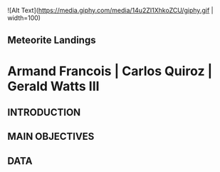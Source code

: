 ![Alt Text](https://media.giphy.com/media/14u2ZI1XhkoZCU/giphy.gif | width=100)

## Meteorite Landings

# Armand Francois | Carlos Quiroz | Gerald Watts III

## INTRODUCTION

## MAIN OBJECTIVES

## DATA
